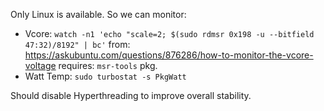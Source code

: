Only Linux is available. So we can monitor:
* Vcore: `watch -n1 'echo "scale=2; $(sudo rdmsr 0x198 -u --bitfield 47:32)/8192" | bc'`
    from: https://askubuntu.com/questions/876286/how-to-monitor-the-vcore-voltage
    requires: `msr-tools` pkg.
* Watt Temp: `sudo turbostat -s PkgWatt`

Should disable Hyperthreading to improve overall stability.